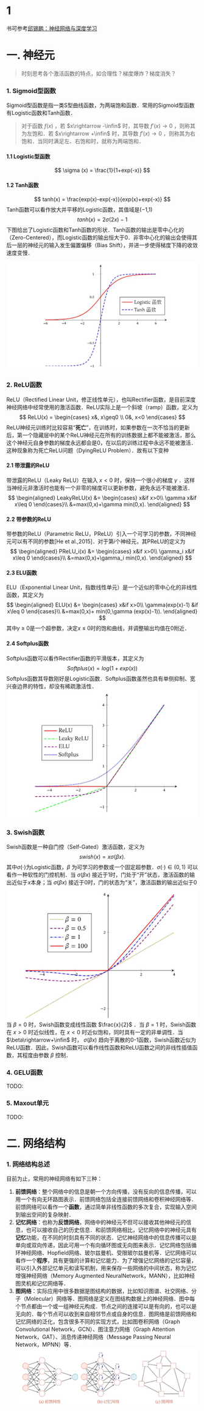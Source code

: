 # 1
书可参考[邱锡鹏：神经网络与深度学习](https://nndl.github.io/nndl-book.pdf)

# 一. 神经元
>时刻思考各个激活函数的特点，如合理性？梯度爆炸？梯度消失？
### 1. Sigmoid型函数
Sigmoid型函数是指一类S型曲线函数，为两端饱和函数．常用的Sigmoid型函数有Logistic函数和Tanh函数．  
>对于函数 $f(x)$ ，若 $x\rightarrow -\infin$ 时，其导数 $f'(x)\rightarrow 0$ ，则称其为左饱和．若 $x\rightarrow +\infin$ 时，其导数 $f'(x)\rightarrow 0$ ，则称其为右饱和．当同时满足左、右饱和时，就称为两端饱和．  
#### 1.1 Logistic型函数  
$$
\sigma (x) = \frac{1}{1+exp(-x)}
$$
#### 1.2 Tanh函数  
$$
tanh(x) = \frac{exp(x)-exp(-x)}{exp(x)+exp(-x)}
$$
Tanh函数可以看作放大并平移的Logistic函数，其值域是(−1,1)  
$$
tanh(x) = 2\sigma(2x) -1
$$
下图给出了Logistic函数和Tanh函数的形状．Tanh函数的输出是零中心化的（Zero-Centered），而Logistic函数的输出恒大于0．非零中心化的输出会使得其后一层的神经元的输入发生偏置偏移（Bias Shift），并进一步使得梯度下降的收敛速度变慢．  

![](img/1.JPG)  

### 2. ReLU函数  
ReLU（Rectified Linear Unit，修正线性单元），也叫Rectifier函数，是目前深度神经网络中经常使用的激活函数．ReLU实际上是一个斜坡（ramp）函数，定义为
$$
ReLU(x) = 
    \begin{cases}
        x&, x\geq0 \\
        0&, x<0
    \end{cases}
$$
ReLU神经元训练时比较容易“**死亡**”，在训练时，如果参数在一次不恰当的更新后，第一个隐藏层中的某个ReLU神经元在所有的训练数据上都不能被激活，那么这个神经元自身参数的梯度永远都会是0，在以后的训练过程中永远不能被激活．这种现象称为死亡ReLU问题（DyingReLU Problem）．故有以下变种  
#### 2.1 带泄露的ReLU  
带泄露的ReLU（Leaky ReLU）在输入 $x<0$ 时，保持一个很小的梯度 $\gamma$ ．这样当神经元非激活时也能有一个非零的梯度可以更新参数，避免永远不能被激活．
$$
\begin{aligned}
LeakyReLU(x) &= 
    \begin{cases}
        x&if x>0\\
        \gamma x&if x\leq 0
    \end{cases}\\
&=max(0,x)+\gamma min(0,x).
\end{aligned}
$$
#### 2.2 带参数的ReLU
带参数的ReLU（Parametric ReLU，PReLU）引入一个可学习的参数，不同神经元可以有不同的参数[He et al.,2015]．对于第𝑖个神经元，其PReLU的定义为
$$
\begin{aligned}
PReLU_i(x) &= 
    \begin{cases}
        x&if x>0\\
        \gamma_i x&if x\leq 0
    \end{cases}\\
&=max(0,x)+\gamma_i min(0,x).
\end{aligned}
$$
#### 2.3 ELU函数
ELU（Exponential Linear Unit，指数线性单元）是一个近似的零中心化的非线性函数，其定义为
$$
\begin{aligned}
ELU(x) &= 
    \begin{cases}
        x&if x>0\\
        \gamma(exp(x)-1) &if x\leq 0
    \end{cases}\\
&=max(0,x)+ min(0,\gamma (exp(x)-1)).
\end{aligned}
$$
其中𝛾 ≥ 0是一个超参数，决定𝑥 ≤ 0时的饱和曲线，并调整输出均值在0附近．
#### 2.4 Softplus函数  
Softplus函数可以看作Rectifier函数的平滑版本，其定义为
$$
Softplus(x) = log(1+exp(x))
$$
Softplus函数其导数刚好是Logistic函数．Softplus函数虽然也具有单侧抑制、宽兴奋边界的特性，却没有稀疏激活性．
![](img/2.JPG)  

### 3. Swish函数
Swish函数是一种自门控（Self-Gated）激活函数，定义为
$$
swish(x) = x\sigma(\beta x).
$$
其中$\sigma(\cdot)$为Logistic函数，$\beta$ 为可学习的参数或一个固定超参数．$\sigma(\cdot)\in(0,1)$ 可以看作一种软性的门控机制．当 $\sigma(\beta x)$ 接近于1时，门处于“开”状态，激活函数的输出近似于𝑥本身；当 $\sigma(\beta x)$ 接近于0时，门的状态为“关”，激活函数的输出近似于0
![](img/3.JPG)  
当 $\beta=0$ 时，Swish函数变成线性函数 $\frac{x}{2}$ ．当 $\beta=1$ 时，Swish函数在 $x>0$ 时近似线性，在 $x<0$ 时近似饱和，同时具有一定的非单调性．当 $\beta\rightarrow+\infin$ 时， $\sigma(\beta x)$ 趋向于离散的0-1函数，Swish函数近似为ReLU函数．因此，Swish函数可以看作线性函数和ReLU函数之间的非线性插值函数，其程度由参数 $\beta$ 控制．  
### 4. GELU函数
TODO:
### 5. Maxout单元  
TODO:
# 二. 网络结构
### 1. 网络结构总述
目前为止，常用的神经网络有如下三种：
1. **前馈网络**：整个网络中的信息是朝一个方向传播，没有反向的信息传播，可以用一个有向无环路图表示．前馈网络包括全连接前馈网络和卷积神经网络等．前馈网络可以看作一个**函数**，通过简单非线性函数的多次复合，实现输入空间到输出空间的复杂映射．
2. **记忆网络**：也称为**反馈网络**，网络中的神经元不但可以接收其他神经元的信息，也可以接收自己的历史信息．和前馈网络相比，记忆网络中的神经元具有**记忆**功能，在不同的时刻具有不同的状态．记忆神经网络中的信息传播可以是单向或双向传递，因此可用一个有向循环图或无向图来表示．记忆网络包括循环神经网络、Hopfield网络、玻尔兹曼机、受限玻尔兹曼机等．记忆网络可以看作一个**程序**，具有更强的计算和记忆能力．为了增强记忆网络的记忆容量，可以引入外部记忆单元和读写机制，用来保存一些网络的中间状态，称为记忆增强神经网络（Memory Augmented NeuralNetwork，MANN），比如神经图灵机和记忆网络等．  
3. **图网络**：实际应用中很多数据是图结构的数据，比如知识图谱、社交网络、分子（Molecular）网络等．图网络是定义在图结构数据上的神经网络．图中每个节点都由一个或一组神经元构成．节点之间的连接可以是有向的，也可以是无向的．每个节点可以收到来自相邻节点或自身的信息．图网络是前馈网络和记忆网络的泛化，包含很多不同的实现方式，比如图卷积网络（Graph Convolutional Network，GCN）、图注意力网络（Graph Attention Network，GAT）、消息传递神经网络（Message Passing Neural Network，MPNN）等．  
![](img/4.JPG)  
